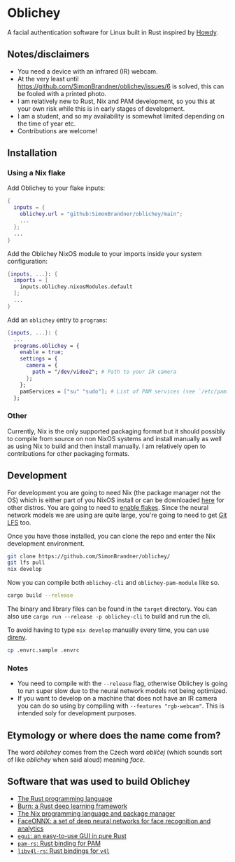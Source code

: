 # Oblichey

A facial authentication software for Linux built in Rust inspired by
[Howdy](https://github.com/boltgolt/howdy/).

## Notes/disclaimers

- You need a device with an infrared (IR) webcam.
- At the very least until https://github.com/SimonBrandner/oblichey/issues/6 is
  solved, this can be fooled with a printed photo.
- I am relatively new to Rust, Nix and PAM development, so you this at your own
  risk while this is in early stages of development.
- I am a student, and so my availability is somewhat limited depending on the
  time of year etc.
- Contributions are welcome!

## Installation

### Using a Nix flake

Add Oblichey to your flake inputs:

```nix
{
  inputs = {
    oblichey.url = "github:SimonBrandner/oblichey/main";
    ...
  };
  ...
}
```

Add the Oblichey NixOS module to your imports inside your system configuration:

```nix
{inputs, ...}: {
  imports = [
    inputs.oblichey.nixosModules.default
  ];
  ...
}
```

Add an `oblichey` entry to `programs`:

```nix
{inputs, ...}: {
  ...
  programs.oblichey = {
    enable = true;
    settings = {
      camera = {
        path = "/dev/video2"; # Path to your IR camera
      };
    };
    pamServices = ["su" "sudo"]; # List of PAM services (see `/etc/pam.d/`) in which a rule for Oblichey should be added
  };
```

### Other

Currently, Nix is the only supported packaging format but it should possibly to
compile from source on non NixOS systems and install manually as well as using
Nix to build and then install manually. I am relatively open to contributions
for other packaging formats.

## Development

For development you are going to need Nix (the package manager not the OS)
which is either part of you NixOS install or can be downloaded
[here](https://nixos.org/download/#nix-install-linux) for other distros. You
are going to need to [enable
flakes](https://nixos.wiki/wiki/Flakes#Enable_flakes_permanently_in_NixOS).
Since the neural network models we are using are quite large, you're going to
need to get [Git LFS](https://git-lfs.com/) too.

Once you have those installed, you can clone the repo and enter the Nix
development environment.

```sh
git clone https://github.com/SimonBrandner/oblichey/
git lfs pull
nix develop
```

Now you can compile both `oblichey-cli` and `oblichey-pam-module` like so.

```sh
cargo build --release
```

The binary and library files can be found in the `target` directory. You can also use `cargo run --release -p oblichey-cli` to build and run the cli.

To avoid having to type `nix develop` manually every time, you can use
[direnv](https://github.com/direnv/direnv/tree/master).

```sh
cp .envrc.sample .envrc
```

### Notes

- You need to compile with the `--release` flag, otherwise Oblichey is going to
  run super slow due to the neural network models not being optimized.
- If you want to develop on a machine that does not have an IR camera you can do
  so using by compiling with `--features "rgb-webcam"`. This is intended soly for
  development purposes.

## Etymology or where does the name come from?

The word _oblichey_ comes from the Czech word _obličej_ (which sounds sort of
like _oblichey_ when said aloud) meaning _face_.

## Software that was used to build Oblichey

- [The Rust programming language](https://www.rust-lang.org/)
- [Burn: a Rust deep learning framework](https://burn.dev/)
- [The Nix programming language and package manager](https://nixos.org/)
- [FaceONNX: a set of deep neural networks for face recognition and analytics](https://github.com/FaceONNX/FaceONNX)
- [`egui`: an easy-to-use GUI in pure Rust](https://github.com/emilk/egui)
- [`pam-rs`: Rust binding for PAM](https://github.com/anowell/pam-rs)
- [`libv4l-rs`: Rust bindings for `v4l`](https://github.com/raymanfx/libv4l-rs)
